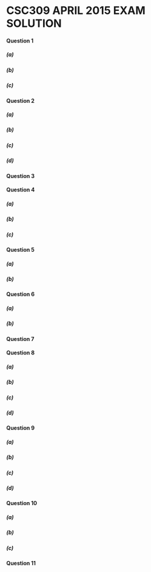 # CSC309 APRIL 2015 EXAM SOLUTION
#### Question 1
##### (a)
##### (b)
##### (c)
#### Question 2
##### (a)
##### (b)
##### (c)
##### (d)
#### Question 3
#### Question 4
##### (a)
##### (b)
##### (c)
#### Question 5
##### (a)
##### (b)
#### Question 6
##### (a)
##### (b)
#### Question 7
#### Question 8
##### (a)
##### (b)
##### (c)
##### (d)
#### Question 9
##### (a)
##### (b)
##### (c)
##### (d)
#### Question 10
##### (a)
##### (b)
##### (c)
#### Question 11

